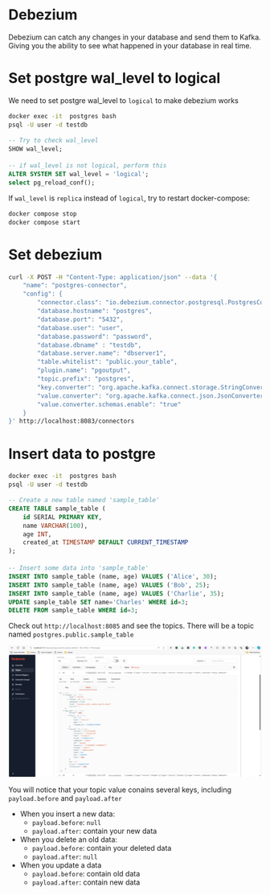 # Debezium

Debezium can catch any changes in your database and send them to Kafka. Giving you the ability to see what happened in your database in real time.

# Set postgre wal_level to logical

We need to set postgre wal_level to `logical` to make debezium works

```bash
docker exec -it  postgres bash
psql -U user -d testdb
```

```sql
-- Try to check wal_level
SHOW wal_level;

-- if wal_level is not logical, perform this
ALTER SYSTEM SET wal_level = 'logical';
select pg_reload_conf();
```

If `wal_level` is `replica` instead of `logical`, try to restart docker-compose:

```bash
docker compose stop
docker compose start
```

# Set debezium

```bash
curl -X POST -H "Content-Type: application/json" --data '{
    "name": "postgres-connector",
    "config": {
        "connector.class": "io.debezium.connector.postgresql.PostgresConnector",
        "database.hostname": "postgres",
        "database.port": "5432",
        "database.user": "user",
        "database.password": "password",
        "database.dbname" : "testdb",
        "database.server.name": "dbserver1",
        "table.whitelist": "public.your_table",
        "plugin.name": "pgoutput",
        "topic.prefix": "postgres",
        "key.converter": "org.apache.kafka.connect.storage.StringConverter",
        "value.converter": "org.apache.kafka.connect.json.JsonConverter",
        "value.converter.schemas.enable": "true"
    }
}' http://localhost:8083/connectors
```

# Insert data to postgre

```bash
docker exec -it  postgres bash
psql -U user -d testdb
```

```sql
-- Create a new table named 'sample_table'
CREATE TABLE sample_table (
    id SERIAL PRIMARY KEY,
    name VARCHAR(100),
    age INT,
    created_at TIMESTAMP DEFAULT CURRENT_TIMESTAMP
);

-- Insert some data into 'sample_table'
INSERT INTO sample_table (name, age) VALUES ('Alice', 30);
INSERT INTO sample_table (name, age) VALUES ('Bob', 25);
INSERT INTO sample_table (name, age) VALUES ('Charlie', 35);
UPDATE sample_table SET name='Charles' WHERE id=3;
DELETE FROM sample_table WHERE id=3;
```

Check out `http://localhost:8085` and see the topics. There will be a topic named `postgres.public.sample_table`

![](img/topics.png)

You will notice that your topic value conains several keys, including `payload.before` and `payload.after`

- When you insert a new data:
    - `payload.before`: `null`
    - `payload.after`: contain your new data
- When you delete an old data:
    - `payload.before`: contain your deleted data
    - `payload.after`: `null`
- When you update a data
    - `payload.before`: contain old data
    - `payload.after`: contain new data